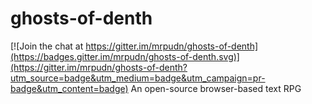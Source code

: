 # ghosts-of-denth

[![Join the chat at https://gitter.im/mrpudn/ghosts-of-denth](https://badges.gitter.im/mrpudn/ghosts-of-denth.svg)](https://gitter.im/mrpudn/ghosts-of-denth?utm_source=badge&utm_medium=badge&utm_campaign=pr-badge&utm_content=badge)
An open-source browser-based text RPG
